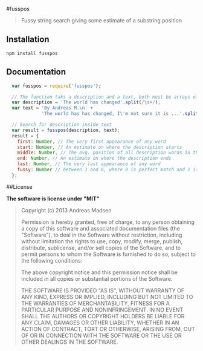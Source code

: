 #fusspos

> Fussy string search giving some estimate of a substring position

## Installation

```sheel
npm install fusspos
```

## Documentation

```JavaScript
  var fusspos = require('fusspos');

  // The function taks a description and a text, both must be arrays of words
  var description = 'The world has changed'.split(/\s+/);
  var text = 'By Andreas M.\n' +
             'The world has has changed, I\'m not sure it is ...'.split(/\s+/);

  // Search for description inside text
  var result = fusspos(description, text);
  result = {
    first: Number, // The very first appearance of any word
    start: Number, // An estimate on where the description starts
    middle: Number, // The avg. position of all description words in the text
    end: Number, // An estimate on where the description ends
    last: Number, // The very last appearance of any word
    fussy: Number // between 1 and 0, where 0 is perfect match and 1 is very bad
  };
```

##License

**The software is license under "MIT"**

> Copyright (c) 2013 Andreas Madsen
>
> Permission is hereby granted, free of charge, to any person obtaining a copy
> of this software and associated documentation files (the "Software"), to deal
> in the Software without restriction, including without limitation the rights
> to use, copy, modify, merge, publish, distribute, sublicense, and/or sell
> copies of the Software, and to permit persons to whom the Software is
> furnished to do so, subject to the following conditions:
>
> The above copyright notice and this permission notice shall be included in
> all copies or substantial portions of the Software.
>
> THE SOFTWARE IS PROVIDED "AS IS", WITHOUT WARRANTY OF ANY KIND, EXPRESS OR
> IMPLIED, INCLUDING BUT NOT LIMITED TO THE WARRANTIES OF MERCHANTABILITY,
> FITNESS FOR A PARTICULAR PURPOSE AND NONINFRINGEMENT. IN NO EVENT SHALL THE
> AUTHORS OR COPYRIGHT HOLDERS BE LIABLE FOR ANY CLAIM, DAMAGES OR OTHER
> LIABILITY, WHETHER IN AN ACTION OF CONTRACT, TORT OR OTHERWISE, ARISING FROM,
> OUT OF OR IN CONNECTION WITH THE SOFTWARE OR THE USE OR OTHER DEALINGS IN
> THE SOFTWARE.
